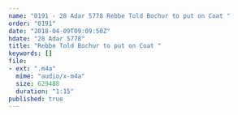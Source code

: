 ```yaml
---
name: "0191 - 28 Adar 5778 Rebbe Told Bochur to put on Coat "
order: "0191"
date: "2018-04-09T09:09:50Z"
hdate: "28 Adar 5778"
title: "Rebbe Told Bochur to put on Coat "
keywords: []
file:
- ext: ".m4a"
  mime: "audio/x-m4a"
  size: 629488
  duration: "1:15"
published: true
---
```


